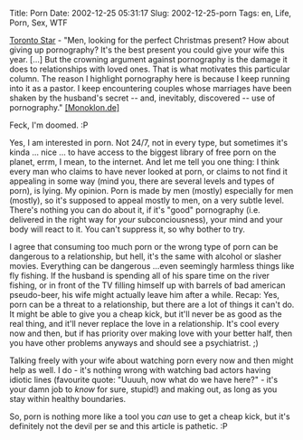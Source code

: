 Title: Porn
Date: 2002-12-25 05:31:17
Slug: 2002-12-25-porn
Tags: en, Life, Porn, Sex, WTF


[Toronto Star][1] - "Men, looking for the perfect Christmas present? How about
giving up pornography? It's the best present you could give your wife this
year. […] But the crowning argument against pornography is the damage it does
to relationships with loved ones. That is what motivates this particular
column. The reason I highlight pornography here is because I keep running into
it as a pastor. I keep encountering couples whose marriages have been shaken
by the husband's secret -- and, inevitably, discovered -- use of pornography."
[[Monoklon.de]][2]

Feck, I'm doomed. :P

Yes, I am interested in porn. Not 24/7, not in every type, but sometimes it's
kinda … nice … to have access to the biggest library of free porn on the
planet, errm, I mean, to the internet. And let me tell you one thing: I think
every man who claims to have never looked at porn, or claims to not find it
appealing in some way (mind you, there are several levels and types of porn),
is lying. My opinion. Porn is made by men (mostly) especially for men
(mostly), so it's supposed to appeal mostly to men, on a very subtle level.
There's nothing you can do about it, if it's "good" pornography (i.e.
delivered in the right way for _your_ subconciousness), your mind and your
body will react to it. You can't suppress it, so why bother to try.

I agree that consuming too much porn or the wrong type of porn can be
dangerous to a relationship, but hell, it's the same with alcohol or slasher
movies. Everything can be dangerous …even seemingly harmless things like fly
fishing. If the husband is spending all of his spare time on the river
fishing, or in front of the TV filling himself up with barrels of bad american
pseudo-beer, his wife might actually leave him after a while. Recap: Yes, porn
can be a threat to a relationship, but there are a lot of things it can't do.
It might be able to give you a cheap kick, but it'll never be as good as the
real thing, and it'll never replace the love in a relationship. It's cool
every now and then, but if has priority over making love with your better
half, then you have other problems anyways and should see a psychiatrist. ;)

Talking freely with your wife about watching porn every now and then might
help as well. I do - it's nothing wrong with watching bad actors having
idiotic lines (favourite quote: "Uuuuh, now what do we have here?" - it's your
damn job to _know_ for sure, stupid!) and making out, as long as you stay
within healthy boundaries.

So, porn is nothing more like a tool you _can_ use to get a cheap kick, but
it's definitely not the devil per se and this article is pathetic. :P

   [1]: http://www.thestar.com/NASApp/cs/ContentServer?pagename=thestar/Layout/Article_Type1&c=Article&cid=1035775814852&call_pageid=991479973472&col=991929131147
   [2]: http://www.monoklon.de
